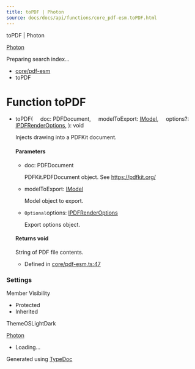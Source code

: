 ```yaml
---
title: toPDF | Photon
source: docs/docs/api/functions/core_pdf-esm.toPDF.html
---
```


toPDF | Photon

[Photon](../index.html)




Preparing search index...

* [core/pdf-esm](../modules/core_pdf-esm.html)
* toPDF

# Function toPDF

* toPDF(
      doc: PDFDocument,
      modelToExport: [IModel](../interfaces/core_schema.IModel.html),
      options?: [IPDFRenderOptions](../interfaces/core_pdf-esm.IPDFRenderOptions.html),
  ): void

  Injects drawing into a PDFKit document.

  #### Parameters

  + doc: PDFDocument

    PDFKit.PDFDocument object. See <https://pdfkit.org/>
  + modelToExport: [IModel](../interfaces/core_schema.IModel.html)

    Model object to export.
  + `Optional`options: [IPDFRenderOptions](../interfaces/core_pdf-esm.IPDFRenderOptions.html)

    Export options object.

  #### Returns void

  String of PDF file contents.

  + Defined in [core/pdf-esm.ts:47](https://github.com/mwhite454/photon/blob/main/packages/photon/src/core/pdf-esm.ts#L47)

### Settings

Member Visibility

* Protected
* Inherited

ThemeOSLightDark

[Photon](../index.html)

* Loading...

Generated using [TypeDoc](https://typedoc.org/)
